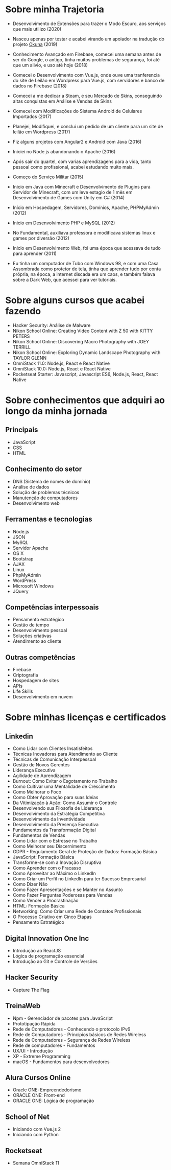 # Sobre minha Trajetoria

- Desenvolvimento de Extensões para trazer o Modo Escuro, aos serviços que mais utilizo (2020)

- Nasceu apenas por testar e acabei virando um apoiador na tradução do projeto [Okuna](https://www.linkedin.com/company/okuna/) (2019)

- Conhecimento Avançado em Firebase, comecei uma semana antes de ser do Google, o antigo, tinha muitos problemas de segurança, foi até que um alivio, e uso até hoje (2018)

- Comecei o Desenvolvimento com Vue.js, onde ouve uma tranferencia do site de Leilão em Wordpress para Vue.js, com servidores e banco de dados no Firebase (2018)

- Comecei a me dedicar a Steam, e seu Mercado de Skins, conseguindo altas conquistas em Análise e Vendas de Skins

- Comecei com Modificações do Sistema Android de Celulares Importados (2017)

- Planejei, Modifiquei, e conclui um pedido de um cliente para um site de leilão em Wordpress (2017)

- Fiz alguns projetos com Angular2 e Android com Java (2016)

- Iniciei no Node.js abandonando o Apache (2016)

- Após sair do quartel, com varias aprendizagens para a vida, tanto pessoal como profissional, acabei estudando muito mais.

- Começo do Serviço Militar (2015)

- Inicio em Java com Minecraft e Desenvolvimento de Plugins para Servidor de Minecraft, com um leve estagio de 1 mês em Desenvolvimento de Games com Unity em C# (2014)

- Início em Hospedagem, Servidores, Domínios, Apache, PHPMyAdmin (2012)

- Inicio em Desenvolvimento PHP e MySQL (2012)

- No Fundamental, auxiliava professora e modificava sistemas linux e games por diversão (2012)

- Inicio em Desenvolvimento Web, foi uma época que acessava de tudo para aprender (2011)

- Eu tinha um computador de Tubo com Windows 98, e com uma Casa Assombrada como protetor de tela, tinha que aprender tudo por conta própria, na época, a internet discada era um caos, e também falava sobre a Dark Web, que acessei para ver tutoriais.

# Sobre alguns cursos que acabei fazendo

- Hacker Security: Análise de Malware
- Nikon School Online: Creating Video Content with Z 50 with KITTY PETERS
- Nikon School Online: Discovering Macro Photography with JOEY TERRILL
- Nikon School Online: Exploring Dynamic Landscape Photography with TAYLOR GLENN
- OmniStack 11.0: Node.js, React e React Native
- OmniStack 10.0: Node.js, React e React Native
- Rocketseat Starter: Javascript, Javascript ES6, Node.js, React, React Native

# Sobre conhecimentos que adquiri ao longo da minha jornada

## Principais
- JavaScript
- CSS
- HTML

## Conhecimento do setor
- DNS (Sistema de nomes de domínio)
- Análise de dados
- Solução de problemas técnicos
- Manutenção de computadores
- Desenvolvimento web

## Ferramentas e tecnologias
- Node.js
- JSON
- MySQL
- Servidor Apache
- OS X
- Bootstrap
- AJAX
- Linux
- PhpMyAdmin
- WordPress
- Microsoft Windows
- JQuery

## Competências interpessoais
- Pensamento estratégico
- Gestão de tempo
- Desenvolvimento pessoal
- Soluções criativas
- Atendimento ao cliente

## Outras competências
- Firebase
- Criptografia
- Hospedagem de sites
- APIs
- Life Skills
- Desenvolvimento em nuvem

# Sobre minhas licenças e certificados

## Linkedin
- Como Lidar com Clientes Insatisfeitos
- Técnicas Inovadoras para Atendimento ao Cliente
- Técnicas de Comunicação Interpessoal
- Gestão de Novos Gerentes
- Liderança Executiva
- Agilidade de Aprendizagem
- Burnout: Como Evitar o Esgotamento no Trabalho
- Como Cultivar uma Mentalidade de Crescimento
- Como Melhorar o Foco
- Como Obter Aprovação para suas Ideias
- Da Vitimização à Ação: Como Assumir o Controle
- Desenvolvendo sua Filosofia de Liderança
- Desenvolvimento da Estratégia Competitiva
- Desenvolvimento da Inventividade
- Desenvolvimento da Presença Executiva
- Fundamentos da Transformação Digital
- Fundamentos de Vendas
- Como Lidar com o Estresse no Trabalho
- Como Melhorar seu Discernimento
- GDPR - Regulamento Geral de Proteção de Dados: Formação Básica
- JavaScript: Formação Básica
- Transforme-se com a Inovação Disruptiva
- Como Aprender com o Fracasso
- Como Aproveitar ao Máximo o LinkedIn
- Como Criar um Perfil no LinkedIn para ter Sucesso Empresarial
- Como Dizer Não
- Como Fazer Apresentações e se Manter no Assunto
- Como Fazer Perguntas Poderosas para Vendas
- Como Vencer a Procrastinação
- HTML: Formação Básica
- Networking: Como Criar uma Rede de Contatos Profissionais
- O Processo Criativo em Cinco Etapas
- Pensamento Estratégico

## Digital Innovation One Inc
- Introdução ao ReactJS
- Lógica de programação essencial
- Introdução ao Git e Controle de Versões

## Hacker Security
- Capture The Flag

## TreinaWeb
- Npm - Gerenciador de pacotes para JavaScript
- Prototipação Rápida
- Rede de Computadores - Conhecendo o protocolo IPv6
- Rede de Computadores - Princípios básicos de Redes Wireless
- Rede de Computadores - Segurança de Redes Wireless
- Rede de computadores - Fundamentos
- UX/UI - Introdução
- XP - Extreme Programming
- macOS - Fundamentos para desenvolvedores

## Alura Cursos Online
- Oracle ONE: Empreendedorismo
- ORACLE ONE: Front-end
- ORACLE ONE: Lógica de programação

## School of Net
- Iniciando com Vue.js 2
- Iniciando com Python

## Rocketseat
- Semana OmniStack 11
